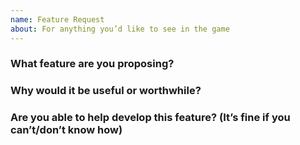 ```yaml
---
name: Feature Request
about: For anything you’d like to see in the game
---
```


### What feature are you proposing?


### Why would it be useful or worthwhile?


### Are you able to help develop this feature? (It’s fine if you can’t/don’t know how)



